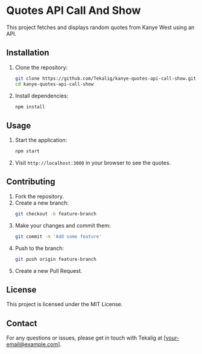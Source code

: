 # Quotes API Call And Show

This project fetches and displays random quotes from Kanye West using an API.

## Installation

1. Clone the repository:
   ```bash
   git clone https://github.com/Tekalig/kanye-quotes-api-call-show.git
   cd kanye-quotes-api-call-show
   ```

2. Install dependencies:
   ```bash
   npm install
   ```

## Usage

1. Start the application:
   ```bash
   npm start
   ```

2. Visit `http://localhost:3000` in your browser to see the quotes.

## Contributing

1. Fork the repository.
2. Create a new branch:
   ```bash
   git checkout -b feature-branch
   ```
3. Make your changes and commit them:
   ```bash
   git commit -m 'Add some feature'
   ```
4. Push to the branch:
   ```bash
   git push origin feature-branch
   ```
5. Create a new Pull Request.

## License

This project is licensed under the MIT License.

## Contact

For any questions or issues, please get in touch with Tekalig at [your-email@example.com].
```
